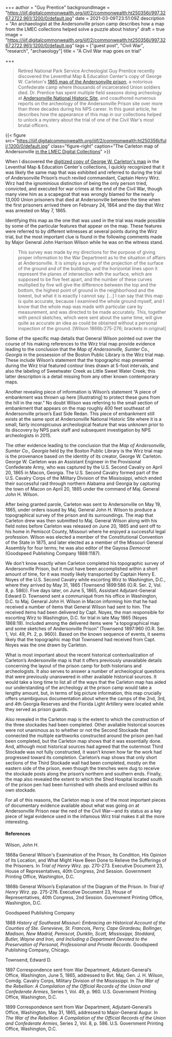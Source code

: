 +++
author = "Guy Prentice"
backgroundImage = "https://iiif.digitalcommonwealth.org/iiif/2/commonwealth:ht250356j/997,3267,2722,961/,1200/0/default.jpg"
date = 2021-03-09T23:51:09Z
description = "An archaeologist at the Andersonville prison camp describes how a map from the LMEC collections helped solve a puzzle about history"
draft = true
image = "https://iiif.digitalcommonwealth.org/iiif/2/commonwealth:ht250356j/997,3267,2722,961/,1200/0/default.jpg"
tags = ["guest post", "Civil War", "research", "archaeology"]
title = "A Civil War map goes on trial"

+++
> Retired National Park Service Archeologist Guy Prentice recently discovered the Leventhal Map & Education Center's copy of George W. Carleton's [1865 map of the Andersonville prison](https://collections.leventhalmap.org/search/commonwealth:ht2503558), a notorious Confederate camp where thousands of incarcerated Union soldiers died. Dr. Prentice has spent multiple field seasons doing archeology at [Andersonville National Historic Site](https://www.nps.gov/ande/index.htm), and coauthored numerous reports on the archeology of the Andersonville Prison site over more than three decades during his NPS career. In this guest article, he describes how the appearance of this map in our collections helped to unlock a mystery about the trial of one of the Civil War's most brutal officers.

{{< figure src="https://iiif.digitalcommonwealth.org/iiif/2/commonwealth:ht250356j/full/,1200/0/default.jpg" class="figure-right" caption="The Carleton map of Andersonville [in the LMEC Digital Collections](https://collections.leventhalmap.org/search/commonwealth:ht2503558)" >}}

When I discovered the [digitized copy of George W. Carleton's map](https://collections.leventhalmap.org/search/commonwealth:ht2503558) in the Leventhal Map & Education Center's collections, I quickly recognized that it was likely the same map that was exhibited and referred to during the trial of Andersonville Prison’s much reviled commandant, Captain Henry Wirz. Wirz had the ignominious distinction of being the only person tried, convicted, and executed for war crimes at the end of the Civil War, though many view him as a scapegoat that was wrongly blamed for the nearly 13,000 Union prisoners that died at Andersonville between the time when the first prisoners arrived there on February 24, 1864 and the day that Wirz was arrested on May 7, 1865.

Identifying this map as the one that was used in the trial was made possible by some of the particular features that appear on the map. These features were referred to by different witnesses at several points during the Wirz trial, but the most important clue is found in the following comments made by Major General John Harrison Wilson while he was on the witness stand.

> This survey was made by my directions for the purpose of giving proper information to the War Department as to the situation of affairs at Andersonville. It is simply a survey of the projection of the surface of the ground and of the buildings, and the horizontal lines upon it represent the planes of intersection with the surface, which are supposed to be five feet apart, and the number of these curves multiplied by five will give the difference between the top and the bottom, the highest point of ground in the neighborhood and the lowest, but what it is exactly I cannot say. \[...\] I can say that this map is quite accurate, because I examined the whole ground myself, and I know that the whole map was made with particular care by measurement, and was directed to be made accurately. This, together with pencil sketches, which were sent about the same time, will give quite as accurate an idea as could be obtained without a personal inspection of the ground. \[Wilson 1866b:275-276; brackets in original\]

Some of the specific map details that General Wilson pointed out over the course of his making references to the Wirz trial map provide evidence leading to the conclusion that the _Map of Andersonville, Sumter Co., Georgia_ in the possession of the Boston Public Library is the Wirz trial map. These include Wilson’s statement that the topographic map presented during the Wirz trial featured contour lines drawn at 5-foot intervals, and also the labeling of Sweetwater Creek as Little Sweet Water Creek; this latter description is a detail missing from any other known contemporary maps.

Another revealing piece of information is Wilson’s statement “A piece of embankment was thrown up here \[illustrating\] to protect these guns from the hill in the rear.” No doubt Wilson was referring to the small section of embankment that appears on the map roughly 400 feet southeast of Andersonville prison’s East Side Redan. This piece of embankment still exists at the same spot at Andersonville National Historic Site where it is a small, fairly inconspicuous archeological feature that was unknown prior to its discovery by NPS park staff and subsequent investigation by NPS archeologists in 2015.

The other evidence leading to the conclusion that the _Map of Andersonville, Sumter Co., Georgia_ held by the Boston Public Library is the Wirz trial map is the provenance based on the identity of its creator, George W. Carleton. George W. Carleton was an Assistant Engineer in the Provisional Confederate Army, who was captured by the U.S. Second Cavalry on April 20, 1865 in Macon, Georgia. The U.S. Second Cavalry formed part of the U.S. Cavalry Corps of the Military Division of the Mississippi, which ended their successful raid through northern Alabama and Georgia by capturing the town of Macon on April 20, 1865 under the command of Maj. General John H. Wilson.

After being granted parole, Carleton was sent to Andersonville on May 19, 1865, under orders issued by Maj. General John H. Wilson to produce a topographical survey of the prison and its surroundings. The map that Carleton drew was then submitted to Maj. General Wilson along with his field notes before Carleton was released on June 20, 1865 and sent off to his home in Pemiscot County, Missouri where he enjoyed a successful legal profession. Wilson was elected a member of the Constitutional Convention of the State in 1875, and later elected as a member of the Missouri General Assembly for four terms; he was also editor of the Gayosa _Democrat_ (Goodspeed Publishing Company 1888:1187).

We don't know exactly when Carleton completed his topographic survey of Andersonville Prison, but it must have been accomplished within a short amount of time, for it was mostly likely transported by Captain Henry E. Noyes of the U.S. Second Cavalry while escorting Wirz to Washington, D.C., where they arrived by May 31, 1865 (Townsend 1899:586 {O.R. Ser. 2, Vol. 8, p. 586}). Five days later, on June 5, 1865, Assistant Adjutant-General Edward D. Townsend sent a communiqué from his office in Washington, D.C. to Maj. General John H. Wilson in Macon informing him that he had received a number of items that General Wilson had sent to him. The received items had been delivered by Capt. Noyes, the man responsible for escorting Wirz to Washington, D.C. for trial in late May 1865 (Noyes 1868:19). Included among the delivered items were “a topographical map and some sketches of Andersonville Prison” (Townsend 1897:960 {O.R. Ser. 1, Vol. 49, Pt. 2, p. 960}). Based on the known sequence of events, it seems likely that the topographic map that Townsend had received from Capt. Noyes was the one drawn by Carleton.

What is most important about the recent historical contextualization of Carleton’s Andersonville map is that it offers previously unavailable details concerning the layout of the prison camp for both historians and archeologists. It also serves to answer a number of archeological questions that were previously unanswered in other available historical sources. It would take a long time to list all of the ways that the Carleton map has aided our understanding of the archeology at the prison camp would take a lengthy amount, but, in terms of big picture information, this map crucially offers unambiguous documentation about where the camps of the 2nd, 3rd, and 4th Georgia Reserves and the Florida Light Artillery were located while they served as prison guards.

Also revealed in the Carleton map is the extent to which the construction of the three stockades had been completed. Other available historical sources were not unanimous as to whether or not the Second Stockade that connected the multiple earthworks constructed around the prison pen had been completed, but the Carleton map shows that it was essentially done. And, although most historical sources had agreed that the outermost Third Stockade was not fully constructed, it wasn’t known how far the work had progressed toward its completion. Carleton’s map shows that only short sections of the Third Stockade wall had been completed, mostly on the eastern side of the prison, even though the trenches were dug to receive the stockade posts along the prison’s northern and southern ends. Finally, the map also revealed the extent to which the Shed Hospital located south of the prison pen had been furnished with sheds and enclosed within its own stockade.

For all of this reasons, the Carleton map is one of the most important pieces of documentary evidence available about what was going on at Andersonville Prison near the ned of the Civil War—and its status as a key piece of legal evidence used in the infamous Wirz trial makes it all the more interesting. 

#### References

Wilson, John H.

1868a General Wilson's Examination of the Prison, Its Condition, His Opinion of Its Location, and What Might Have Been Done to Relieve the Sufferings of the Prisoners. In _Trial of Henry Wirz_. pp. 270-273. Executive Document 23, House of Representatives, 40th Congress, 2nd Session. Government Printing Office, Washington, D.C.

1868b General Wilson’s Explanation of the Diagram of the Prison. In _Trial of Henry Wirz_. pp. 275-276. Executive Document 23, House of Representatives, 40th Congress, 2nd Session. Government Printing Office, Washington, D.C.

Goodspeed Publishing Company

1888 _History of Southeast Missouri: Embracing an Historical Account of the Counties of Ste. Genevieve, St. Francois, Perry, Cape Girardeau, Bollinger, Madison, New Madrid, Pemiscot, Dunklin, Scott, Mississippi, Stoddard, Butler, Wayne and Iron, and Including a Department Devoted to the Preservation of Personal, Professional and Private Records_. Goodspeed Publishing Company, Chicago.

Townsend, Edward D.

1897 Correspondence sent from War Department, Adjutant-General’s Office, Washington, June 5, 1865, addressed to Bvt. Maj. Gen. J. H. Wilson, Comdg. Cavalry Corps, Military Division of the Mississippi. In _The War of the Rebellion: A Compilation of the Official Records of the Union and Confederate Armies_, Series 1, Vol. 49, p. 960. U.S. Government Printing Office, Washington, D.C.

1899 Correspondence sent from War Department, Adjutant-General’s Office, Washington, May 31, 1865, addressed to Major-General Augur. In _The War of the Rebellion: A Compilation of the Official Records of the Union and Confederate Armies_, Series 2, Vol. 8, p. 586. U.S. Government Printing Office, Washington, D.C.